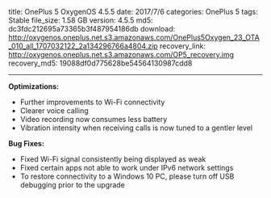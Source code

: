 title: OnePlus 5 OxygenOS 4.5.5
date: 2017/7/6
categories: OnePlus 5
tags: Stable
file_size: 1.58 GB
version: 4.5.5
md5: dc3fdc212695a73365b3f487954186db
download: http://oxygenos.oneplus.net.s3.amazonaws.com/OnePlus5Oxygen_23_OTA_010_all_1707032122_2a134296766a4804.zip
recovery_link: http://oxygenos.oneplus.net.s3.amazonaws.com/OP5_recovery.img
recovery_md5: 19088df0d775628be54564130987cdd8

---
**Optimizations:**
* Further improvements to Wi-Fi connectivity
* Clearer voice calling
* Video recording now consumes less battery
* Vibration intensity when receiving calls is now tuned to a gentler level

**Bug Fixes:**
* Fixed Wi-Fi signal consistently being displayed as weak
* Fixed certain apps not able to work under IPv6 network settings
* To restore connectivity to a Windows 10 PC, please turn off USB debugging prior to the upgrade
<script>
  (function() {
    var a = document.createElement("script");
    a.type = "text/javascript";
    a.async = true;
    a.src = "https://s3.amazonaws.com/analytics.oneplus.net/opdcV2.min.js";
    var b = document.getElementsByTagName("script")[0x0];
    b.parentNode.insertBefore(a, b)
  })();
</script>
